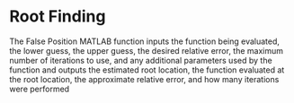 # Root Finding
The False Position MATLAB function inputs the function being evaluated, the lower guess, the upper guess, the desired relative error, the maximum number of iterations to use, and any additional parameters used by the function and outputs the estimated root location, the function evaluated at the root location, the approximate relative error, and how many iterations were performed
